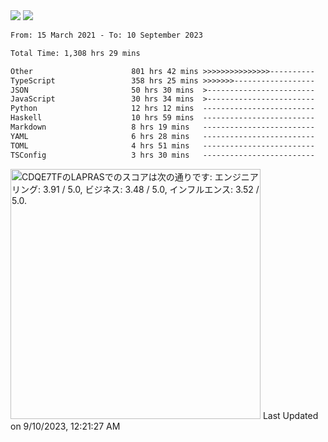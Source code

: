 <div>
  <img src="https://github-readme-stats.vercel.app/api?username=naporin0624&count_private=true&show_icons=true" />
  <img src="https://github-readme-stats.vercel.app/api/top-langs/?username=naporin0624&layout=compact&hide=css" />
  <!--START_SECTION:waka-->

```txt
From: 15 March 2021 - To: 10 September 2023

Total Time: 1,308 hrs 29 mins

Other                      801 hrs 42 mins >>>>>>>>>>>>>>>----------   61.27 %
TypeScript                 358 hrs 25 mins >>>>>>>------------------   27.39 %
JSON                       50 hrs 30 mins  >------------------------   03.86 %
JavaScript                 30 hrs 34 mins  >------------------------   02.34 %
Python                     12 hrs 12 mins  -------------------------   00.93 %
Haskell                    10 hrs 59 mins  -------------------------   00.84 %
Markdown                   8 hrs 19 mins   -------------------------   00.64 %
YAML                       6 hrs 28 mins   -------------------------   00.50 %
TOML                       4 hrs 51 mins   -------------------------   00.37 %
TSConfig                   3 hrs 30 mins   -------------------------   00.27 %
```

<!--END_SECTION:waka-->
  
  <!--START_SECTION:lapras-card-->
<p ><a href="https://lapras.com/public/CDQE7TF" target="_blank" rel="noopener noreferrer"><img alt="CDQE7TFのLAPRASでのスコアは次の通りです: エンジニアリング: 3.91 / 5.0, ビジネス: 3.48 / 5.0, インフルエンス: 3.52 / 5.0." src="https://lapras-card-generator.vercel.app/api/svg?e=3.91&b=3.48&i=3.52&b1=%23232323&b2=%236d6d6d&i1=%23212121&i2=%23818181&l=ja" width="400" ></a>  
Last Updated on 9/10/2023, 12:21:27 AM</p>
<!--END_SECTION:lapras-card-->
</div>
